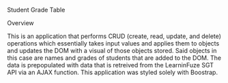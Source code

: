 Student Grade Table

Overview

This is an application that performs CRUD (create, read, update, and delete) operations which essentially takes input values and applies them to objects and updates the DOM with a visual of those objects stored. Said objects in this case are names and grades of students that are added to the DOM. The data is prepopulated with data that is retreived from the LearninFuze SGT API via an AJAX function. This application was styled solely with Boostrap.

